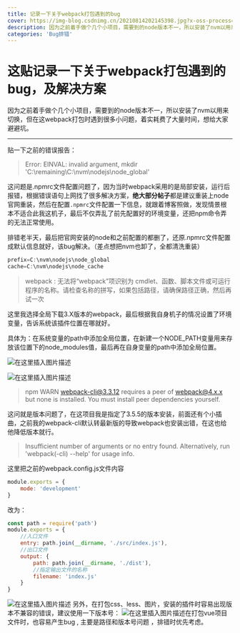 ```yaml
---
title: 记录一下关于webpack打包遇到的bug
cover: https://img-blog.csdnimg.cn/20210814202145398.jpg?x-oss-process=image/watermark,type_ZmFuZ3poZW5naGVpdGk,shadow_10,text_aHR0cHM6Ly9ibG9nLmNzZG4ubmV0L20wXzQ2ODkyNDky,size_16,color_FFFFFF,t_70
description: 因为之前着手做个几个小项目，需要到的node版本不一，所以安装了nvm以用来切换，但在这webpack打包时遇到很多小问题，着实耗费了大量时间，想给大家避避坑。 #文章描述，只显示该处内容
categories: 'Bug排错'
---
```


# 这贴记录一下关于webpack打包遇到的bug，及解决方案
因为之前着手做个几个小项目，需要到的node版本不一，所以安装了nvm以用来切换，但在这webpack打包时遇到很多小问题，着实耗费了大量时间，想给大家避避坑。


----------

贴一下之前的错误报告：


> Error: EINVAL: invalid argument, mkdir 'C:\remaining\‪C:\nvm\nodejs\node_global'

这问题是.npmrc文件配置问题了，因为当时webpack采用的是局部安装，运行后报错，根据错误语句上网找了很多解决方案，**绝大部分帖子**都是建议重装上node官网重装，然后在配置`.npmrc`文件配置一下信息，就跟着博客照做，发现情景根本不适合此我这机子，最后不仅弄乱了前先配置好的环境变量，还把npm命令弄的无法正常使用。

排错老半天，最后把官网安装的node和之前配置的都删了，还原.npmrc文件配置成默认信息就好，该bug解决。（差点想把nvm也卸了，全都清洗重装）

```javascript
prefix=‪C:\nvm\nodejs\node_global
cache=C:\nvm\nodejs\node_cache
```
                                                                                                

> webpack : 无法将“webpack”项识别为 cmdlet、函数、脚本文件或可运行程序的名称。请检查名称的拼写，如果包括路径，请确保路径正确，然后再试一次

这里我选择全局下载3.X版本的webpack，最后根据我自身机子的情况设置了环境变量，告诉系统该插件位置在哪就好。

具体为：在系统变量的path中添加全局位置，在新建一个NODE_PATH变量用来存放该位置下的node_modules值，最后再在自身变量的path中添加全局位置。  


![在这里插入图片描述](https://img-blog.csdnimg.cn/20210701181416563.png?x-oss-process=image/watermark,type_ZmFuZ3poZW5naGVpdGk,shadow_10,text_aHR0cHM6Ly9ibG9nLmNzZG4ubmV0L3Rha2Vpbmdsb29w,size_16,color_FFFFFF,t_70#pic_center=200*160 )   

![在这里插入图片描述](https://img-blog.csdnimg.cn/2021070118181220.png#pic_center)

> npm WARN webpack-cli@3.3.12 requires a peer of webpack@4.x.x but none is installed. You must install peer dependencies yourself.
> 

这问就是版本问题了，在这项目我是指定了3.5.5的版本安装，前面还有个小插曲，之前我的webpack-cli默认转最新版的导致webpack也安装出错，在这也给他降低版本就行。  
                                              

> Insufficient number of arguments or no entry found.
Alternatively, run 'webpack(-cli) --help' for usage info.

这里把之前的webpack.config.js文件内容

```javascript
module.exports = {
    mode: 'development'
}
```
改为：

```javascript
const path = require('path')
module.exports = {
    //入口文件
    entry: path.join(__dirname, './src/index.js'),
    //出口文件
    output: {
        path: path.join(__dirname, './dist'),
        //指定输出文件的名称
        filename: 'index.js'
    }
}
```

![在这里插入图片描述](https://img-blog.csdnimg.cn/2021070118313082.png?x-oss-process=image/watermark,type_ZmFuZ3poZW5naGVpdGk,shadow_10,text_aHR0cHM6Ly9ibG9nLmNzZG4ubmV0L3Rha2Vpbmdsb29w,size_16,color_FFFFFF,t_70#pic_center)
另外，在打包css、less、图片，安装的插件时容易出现版本不兼容的错误，建议使用一下版本号：
![在这里插入图片描述](https://img-blog.csdnimg.cn/2021070319200445.png?x-oss-process=image/watermark,type_ZmFuZ3poZW5naGVpdGk,shadow_10,text_aHR0cHM6Ly9ibG9nLmNzZG4ubmV0L3Rha2Vpbmdsb29w,size_16,color_FFFFFF,t_70#pic_center)在打包vue项目文件时，也容易产生bug , 主要是路径和版本号问题 ，排错时优先考虑。



